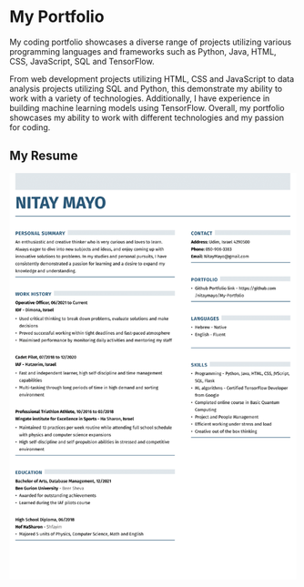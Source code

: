 <h1>My Portfolio</h1>

<p>
  My coding portfolio showcases a diverse range of projects utilizing various programming languages and frameworks 
  such as Python, Java, HTML, CSS, JavaScript, SQL and TensorFlow.
</p>

<p>
  From web development projects utilizing HTML, CSS and JavaScript to data analysis projects utilizing SQL and Python, 
  this demonstrate my ability to work with a variety of technologies. Additionally, I have experience in building machine 
  learning models using TensorFlow. Overall, my portfolio showcases my ability to work with different technologies and 
  my passion for coding.
</p>
  
<h2>My Resume</h2>
<img src="Certificates/Nitay_Mayo_Resume_Small-1.png" alt="My resume" width="700">

